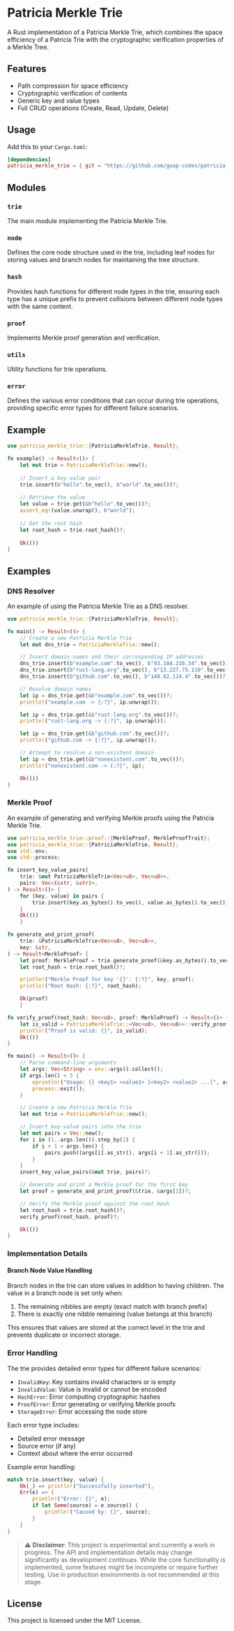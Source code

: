 # Patricia Merkle Trie

A Rust implementation of a Patricia Merkle Trie, which combines the space efficiency of a Patricia Trie with the cryptographic verification properties of a Merkle Tree.

## Features

- Path compression for space efficiency
- Cryptographic verification of contents
- Generic key and value types
- Full CRUD operations (Create, Read, Update, Delete)


## Usage

Add this to your `Cargo.toml`:

```toml
[dependencies]
patricia_merkle_trie = { git = "https://github.com/guap-codes/patricia_merkle_trie.git" }
```

## Modules

### `trie`

The main module implementing the Patricia Merkle Trie.

### `node`

Defines the core node structure used in the trie, including leaf nodes for storing values and branch nodes for maintaining the tree structure.

### `hash`

Provides hash functions for different node types in the trie, ensuring each type has a unique prefix to prevent collisions between different node types with the same content.

### `proof`

Implements Merkle proof generation and verification.

### `utils`

Utility functions for trie operations.

### `error`

Defines the various error conditions that can occur during trie operations, providing specific error types for different failure scenarios.

## Example

```rust
use patricia_merkle_trie::{PatriciaMerkleTrie, Result};

fn example() -> Result<()> {
    let mut trie = PatriciaMerkleTrie::new();
    
    // Insert a key-value pair
    trie.insert(b"hello".to_vec(), b"world".to_vec())?;
    
    // Retrieve the value
    let value = trie.get(&b"hello".to_vec())?;
    assert_eq!(value.unwrap(), b"world");
    
    // Get the root hash
    let root_hash = trie.root_hash()?;
    
    Ok(())
}
```

## Examples

### DNS Resolver

An example of using the Patricia Merkle Trie as a DNS resolver.

```rust
use patricia_merkle_trie::{PatriciaMerkleTrie, Result};

fn main() -> Result<()> {
    // Create a new Patricia Merkle Trie
    let mut dns_trie = PatriciaMerkleTrie::new();

    // Insert domain names and their corresponding IP addresses
    dns_trie.insert(b"example.com".to_vec(), b"93.184.216.34".to_vec())?;
    dns_trie.insert(b"rust-lang.org".to_vec(), b"13.227.75.110".to_vec())?;
    dns_trie.insert(b"github.com".to_vec(), b"140.82.114.4".to_vec())?;

    // Resolve domain names
    let ip = dns_trie.get(&b"example.com".to_vec())?;
    println!("example.com -> {:?}", ip.unwrap());

    let ip = dns_trie.get(&b"rust-lang.org".to_vec())?;
    println!("rust-lang.org -> {:?}", ip.unwrap());

    let ip = dns_trie.get(&b"github.com".to_vec())?;
    println!("github.com -> {:?}", ip.unwrap());

    // Attempt to resolve a non-existent domain
    let ip = dns_trie.get(&b"nonexistent.com".to_vec())?;
    println!("nonexistent.com -> {:?}", ip);

    Ok(())
}
```

### Merkle Proof

An example of generating and verifying Merkle proofs using the Patricia Merkle Trie.

```rust
use patricia_merkle_trie::proof::{MerkleProof, MerkleProofTrait};
use patricia_merkle_trie::{PatriciaMerkleTrie, Result};
use std::env;
use std::process;

fn insert_key_value_pairs(
    trie: &mut PatriciaMerkleTrie<Vec<u8>, Vec<u8>>,
    pairs: Vec<(&str, &str)>,
) -> Result<()> {
    for (key, value) in pairs {
        trie.insert(key.as_bytes().to_vec(), value.as_bytes().to_vec())?;
    }
    Ok(())
    }

fn generate_and_print_proof(
    trie: &PatriciaMerkleTrie<Vec<u8>, Vec<u8>>,
    key: &str,
) -> Result<MerkleProof> {
    let proof: MerkleProof = trie.generate_proof(&key.as_bytes().to_vec())?;
    let root_hash = trie.root_hash()?;

    println!("Merkle Proof for key '{}': {:?}", key, proof);
    println!("Root Hash: {:?}", root_hash);

    Ok(proof)
    }

fn verify_proof(root_hash: Vec<u8>, proof: MerkleProof) -> Result<()> {
    let is_valid = PatriciaMerkleTrie::<Vec<u8>, Vec<u8>>::verify_proof(root_hash, proof)?;
    println!("Proof is valid: {}", is_valid);
    Ok(())
}

fn main() -> Result<()> {
    // Parse command-line arguments
    let args: Vec<String> = env::args().collect();
    if args.len() < 3 {
        eprintln!("Usage: {} <key1> <value1> [<key2> <value2> ...]", args[0]);
        process::exit(1);
    }

    // Create a new Patricia Merkle Trie
    let mut trie = PatriciaMerkleTrie::new();

    // Insert key-value pairs into the trie
    let mut pairs = Vec::new();
    for i in (1..args.len()).step_by(2) {
        if i + 1 < args.len() {
            pairs.push((args[i].as_str(), args[i + 1].as_str()));
        }
    }
    insert_key_value_pairs(&mut trie, pairs)?;

    // Generate and print a Merkle proof for the first key
    let proof = generate_and_print_proof(&trie, &args[1])?;

    // Verify the Merkle proof against the root hash
    let root_hash = trie.root_hash()?;
    verify_proof(root_hash, proof)?;

    Ok(())
}
```

### Implementation Details

#### Branch Node Value Handling

Branch nodes in the trie can store values in addition to having children. The value in a branch node is set only when:
1. The remaining nibbles are empty (exact match with branch prefix)
2. There is exactly one nibble remaining (value belongs at this branch)

This ensures that values are stored at the correct level in the trie and prevents duplicate or incorrect storage.

### Error Handling

The trie provides detailed error types for different failure scenarios:

- `InvalidKey`: Key contains invalid characters or is empty
- `InvalidValue`: Value is invalid or cannot be encoded
- `HashError`: Error computing cryptographic hashes
- `ProofError`: Error generating or verifying Merkle proofs
- `StorageError`: Error accessing the node store

Each error type includes:
- Detailed error message
- Source error (if any)
- Context about where the error occurred

Example error handling:

```rust
match trie.insert(key, value) {
    Ok(_) => println!("Successfully inserted"),
    Err(e) => {
        println!("Error: {}", e);
        if let Some(source) = e.source() {
            println!("Caused by: {}", source);
        }
    }
}
```

> ⚠️ **Disclaimer**: This project is experimental and currently a work in progress. The API and implementation details may change significantly as development continues. While the core functionality is implemented, some features might be incomplete or require further testing. Use in production environments is not recommended at this stage.


## License

This project is licensed under the MIT License.
